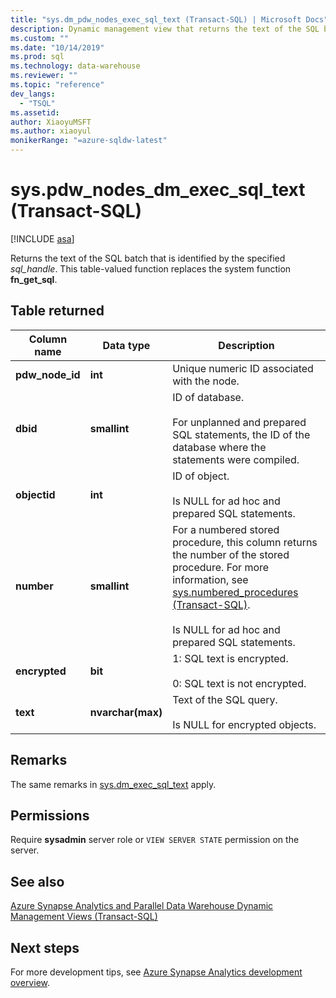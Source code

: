 ```yaml
---
title: "sys.dm_pdw_nodes_exec_sql_text (Transact-SQL) | Microsoft Docs"
description: Dynamic management view that returns the text of the SQL batch that is identified by the specified sql_handle. 
ms.custom: ""
ms.date: "10/14/2019"
ms.prod: sql 
ms.technology: data-warehouse
ms.reviewer: ""
ms.topic: "reference"
dev_langs: 
  - "TSQL"
ms.assetid: 
author: XiaoyuMSFT 
ms.author: xiaoyul
monikerRange: "=azure-sqldw-latest"
---
```


# sys.pdw_nodes_dm_exec_sql_text (Transact-SQL)
[!INCLUDE [asa](../../includes/applies-to-version/asa.md)]

Returns the text of the SQL batch that is identified by the specified *sql_handle*. This table-valued function replaces the system function **fn_get_sql**.  
   
## Table returned  
|Column name|Data type|Description|  
|-----------------|---------------|-----------------|  
|**pdw_node_id**|**int**|Unique numeric ID associated with the node.|
|**dbid**|**smallint**|ID of database.<br /><br /> For unplanned and prepared SQL statements, the ID of the database where the statements were compiled.|  
|**objectid**|**int**|ID of object.<br /><br /> Is NULL for ad hoc and prepared SQL statements.|  
|**number**|**smallint**|For a numbered stored procedure, this column returns the number of the stored procedure. For more information, see [sys.numbered_procedures &#40;Transact-SQL&#41;](../../relational-databases/system-catalog-views/sys-numbered-procedures-transact-sql.md).<br /><br /> Is NULL for ad hoc and prepared SQL statements.|  
|**encrypted**|**bit**|1: SQL text is encrypted.<br /><br /> 0: SQL text is not encrypted.|  
|**text**|**nvarchar(max)**|Text of the SQL query.<br /><br /> Is NULL for encrypted objects.|  

## Remarks  
The same remarks in [sys.dm_exec_sql_text](./sys-dm-exec-sql-text-transact-sql.md) apply.  
  
## Permissions  
 Require **sysadmin** server role or `VIEW SERVER STATE` permission on the server.  
  
## See also  
 [Azure Synapse Analytics and Parallel Data Warehouse Dynamic Management Views &#40;Transact-SQL&#41;](../../relational-databases/system-dynamic-management-views/sql-and-parallel-data-warehouse-dynamic-management-views.md)  

  ## Next steps
 For more development tips, see [Azure Synapse Analytics development overview](/azure/sql-data-warehouse/sql-data-warehouse-overview-develop).